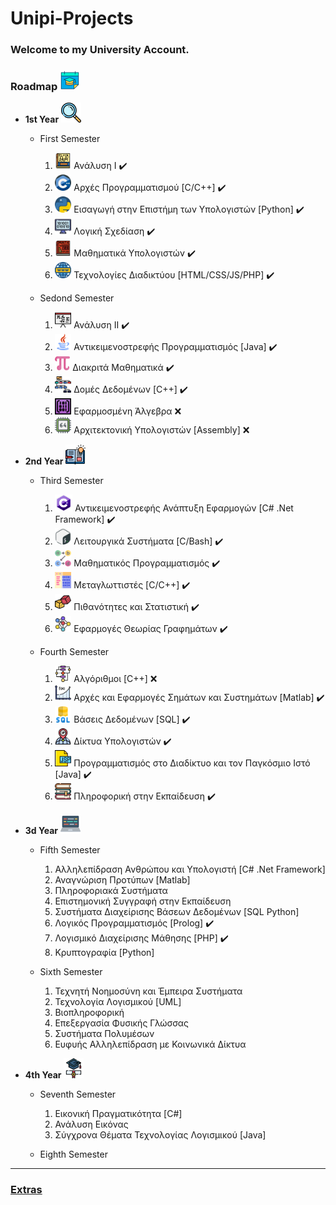 # Unipi-Projects

### Welcome to my University  Account.


### Roadmap <img src="img/calendar.png" alt="calendar" width="32"/>

* **1st Year** <img src="img/mangi.png" alt="mangi" width="32"/>
  * First Semester
    1) <img src="img/calculus_logo.png" alt="calculus_logo" width="26"/> Ανάλυση I  :heavy_check_mark:
    2) <img src="img/c++_logo.png" alt="c++_logo" width="26"/> Αρχές Προγραμματισμού [C/C++]  :heavy_check_mark:
    3) <img src="img/python_logo.png" alt="python_logo" width="26"/> Εισαγωγή στην Επιστήμη των Υπολογιστών [Python]   :heavy_check_mark:
    4) <img src="img/logic_design_logo.png" alt="logic_design_logo" width="26"/> Λογική Σχεδίαση :heavy_check_mark:
    5) <img src="img/math_ypol_logo.png" alt="math_ypol_logo" width="26"/> Μαθηματικά Υπολογιστών    :heavy_check_mark:
    6) <img src="img/networks_logo.png" alt="networks_logo" width="26"/> Τεχνολογίες Διαδικτύου [HTML/CSS/JS/PHP]   :heavy_check_mark:

  * Sedond Semester
    1) <img src="img/calculus_2_logo.png" alt="calculus_2_logo" width="26"/> Ανάλυση II  :heavy_check_mark:
    2) <img src="img/java_logo.png" alt="java_logo" width="26"/> Αντικειμενοστρεφής Προγραμματισμός [Java]   :heavy_check_mark:
    3) <img src="img/discrete_math_logo.png" alt="discrete_math_logo" width="24"/> Διακριτά Μαθηματικά   :heavy_check_mark:
    4) <img src="img/data_structure_logo.png" alt="data_structure_logo" width="26"/> Δομές Δεδομένων [C++] :heavy_check_mark:
    5) <img src="img/linear_algebra_logo.png" alt="linear_algebra_logo" width="26"/> Εφαρμοσμένη Άλγεβρα  ❌
    6) <img src="img/computer_architecture_logo.png" alt="computer_architecture_logo" width="26"/> Αρχιτεκτονική Υπολογιστών [Assembly]  ❌

* **2nd Year** <img src="img/open_book.png" alt="open_book" width="32"/>
  * Third Semester
    1) <img src="img/c_sharp_logo.png" alt="c#_logo" width="28"/> Αντικειμενοστρεφής Ανάπτυξη Εφαρμογών [C# .Net Framework]   :heavy_check_mark:
    2) <img src="img/bash_logo.png" alt="bash_logo" width="26"/> Λειτουργικά Συστήματα [C/Bash]   :heavy_check_mark:
    3) <img src="img/linear_programming_logo.png" alt="linear_programming_logo" width="26"/> Μαθηματικός Προγραμματισμός  :heavy_check_mark:
    4) <img src="img/compiler_logo.png" alt="compiler_logo" width="26"/> Μεταγλωττιστές [C/C++]   :heavy_check_mark:
    5) <img src="img/probability_logo.png" alt="probability_logo" width="26"/> Πιθανότητες και Στατιστική   :heavy_check_mark:
    6) <img src="img/graph_theory_logo.png" alt="graph_theory_logo" width="26"/> Εφαρμογές Θεωρίας Γραφημάτων  :heavy_check_mark:

  * Fourth Semester
    1) <img src="img/algorithm_logo.png" alt="algorithm_logo" width="26"/> Αλγόριθμοι [C++] ❌
    2) <img src="img/signals_logo.png" alt="signals_logo" width="26"/> Αρχές και Εφαρμογές Σημάτων και Συστημάτων [Matlab] :heavy_check_mark:
    3) <img src="img/databases_logo.png" alt="databases_logo" width="26"/> Βάσεις Δεδομένων [SQL] :heavy_check_mark:
    4) <img src="img/nets_logo.png" alt="nets_logo" width="26"/> Δίκτυα Υπολογιστών  :heavy_check_mark:
    5) <img src="img/jsp_logo.png" alt="jsp_logo" width="26"/> Προγραμματισμός στο Διαδίκτυο και τον Παγκόσμιο Ιστό [Java] :heavy_check_mark:
    6) <img src="img/cs_education_logo.png" alt="cs_education_logo" width="26"/> Πληροφορική στην Εκπαίδευση :heavy_check_mark:

* **3d Year** <img src="img/laptop.png" alt="laptop" width="32"/>
  * Fifth Semester
    1) Αλληλεπίδραση Ανθρώπου και Υπολογιστή [C# .Net Framework]
    2) Αναγνώριση Προτύπων [Matlab]
    3) Πληροφοριακά Συστήματα
    4) Επιστημονική Συγγραφή στην Εκπαίδευση
    5) Συστήματα Διαχείρισης Βάσεων Δεδομένων [SQL Python]
    6) Λογικός Προγραμματισμός [Prolog] :heavy_check_mark:
    7) Λογισμικό Διαχείρισης Μάθησης [PHP] :heavy_check_mark:
    8) Κρυπτογραφία [Python]
  
  * Sixth Semester
    1) Τεχνητή Νοημοσύνη και Έμπειρα Συστήματα
    2) Τεχνολογία Λογισμικού [UML]
    3) Βιοπληροφορική
    4) Επεξεργασία Φυσικής Γλώσσας
    5) Συστήματα Πολυμέσων
    6) Ευφυής Αλληλεπίδραση με Κοινωνικά Δίκτυα

* **4th Year** <img src="img/graduation.png" alt="graduation" width="32"/>
  * Seventh Semester
    1) Εικονική Πραγματικότητα [C#]
    2) Ανάλυση Εικόνας
    3) Σύγχρονα Θέματα Τεχνολογίας Λογισμικού [Java]

  * Eighth Semester
  
  
***
### [Extras](https://github.com/unipi-projects/extras/blob/main/README.md)
